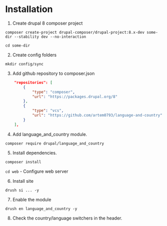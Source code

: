 # Installation

1) Create drupal 8 composer project

`composer create-project drupal-composer/drupal-project:8.x-dev some-dir --stability dev --no-interaction`

`cd some-dir`

2) Create config folders

`mkdir config/sync`

3) Add github repository to composer.json

```json
    "repositories": [
        {
            "type": "composer",
            "url": "https://packages.drupal.org/8"
        },
        {
            "type": "vcs",
            "url": "https://github.com/artem0793/language-and-country"
        }
    ],
```

4) Add language_and_country module.

`composer require drupal/language_and_country`

5) Install dependencies.

`composer install`

`cd web` - Configure web server

6) Install site

`drush si ... -y`

7) Enable the module

`drush en language_and_country -y`

8) Check the country/language switchers in the header. 
